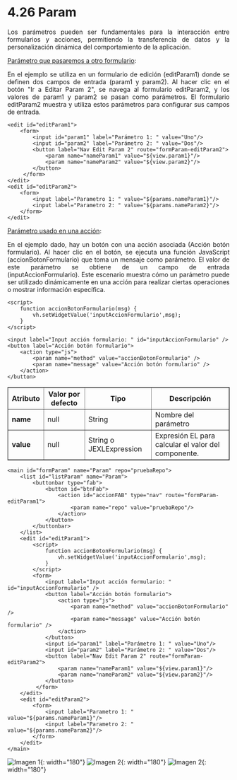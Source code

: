 # 4.26 Param
<div style="text-align: justify;">
<p>Los parámetros pueden ser fundamentales para la interacción entre formularios y acciones, permitiendo la transferencia de datos y la personalización dinámica del comportamiento de la aplicación.</p>
</div>
<div style="text-align: justify;">
<p><u>Parámetro que pasaremos a otro formulario</u>:</p>
<p>En el ejemplo se utiliza en un formulario de edición (editParam1) donde se definen dos campos de entrada (param1 y param2). Al hacer clic en el botón "Ir a Editar Param 2", se navega al formulario editParam2, y los valores de param1 y param2 se pasan como parámetros. El formulario editParam2 muestra y utiliza estos parámetros para configurar sus campos de entrada.</p>
</div>

    <edit id="editParam1">
        <form>
            <input id="param1" label="Parámetro 1: " value="Uno"/>
            <input id="param2" label="Parámetro 2: " value="Dos"/>
            <button label="Nav Edit Param 2" route="formParam-editParam2">
                <param name="nameParam1" value="${view.param1}"/>
                <param name="nameParam2" value="${view.param2}"/>
            </button>
         </form>
    </edit>
    <edit id="editParam2">
        <form>
            <input label="Parametro 1: " value="${params.nameParam1}"/>
            <input label="Parametro 2: " value="${params.nameParam2}"/>
        </form>
    </edit>
<div style="text-align: justify;">
<p><u>Parámetro usado en una acción</u>:</p>
<p>En el ejemplo dado, hay un botón con una acción asociada (Acción botón formulario). Al hacer clic en el botón, se ejecuta una función JavaScript (accionBotonFormulario) que toma un mensaje como parámetro. El valor de este parámetro se obtiene de un campo de entrada (inputAccionFormulario). Este escenario muestra cómo un parámetro puede ser utilizado dinámicamente en una acción para realizar ciertas operaciones o mostrar información específica.</p>
</div>

    <script>
        function accionBotonFormulario(msg) {
            vh.setWidgetValue('inputAccionFormulario',msg);
        }
    </script>

    <input label="Input acción formulario: " id="inputAccionFormulario" />
    <button label="Acción botón formulario">
        <action type="js">
            <param name="method" value="accionBotonFormulario" />
            <param name="message" value="Acción botón formulario" />
        </action>
    </button>
<table border="1">
    <thead>
        <tr>
            <th colspan="2">Atributo</th>
            <th>Valor por defecto</th>
            <th>Tipo</th>
            <th>Descripción</th>
         </tr>
    </thead>
    <tbody>
        <tr>
            <td colspan="2"><strong>name</strong></td>
            <td>null</td>
            <td>String</td>
            <td>Nombre del parámetro</td>
        </tr>
       <tr>
            <td colspan="2"><strong>value</strong></td>
            <td>null</td>
            <td>String o JEXLExpression</td>
            <td>Expresión EL para calcular el valor del componente.</td>
        </tr>
    </tbody>
</table>

    <main id="formParam" name="Param" repo="pruebaRepo">
        <list id="listParam" name="Param">
            <buttonbar type="fab">
                <button id="btnFab">
                    <action id="accionFAB" type="nav" route="formParam-editParam1">
                        <param name="repo" value="pruebaRepo"/>
                    </action>
                </button>
            </buttonbar>
        </list>
        <edit id="editParam1">
            <script>
                function accionBotonFormulario(msg) {
                    vh.setWidgetValue('inputAccionFormulario',msg);
                }
            </script>
            <form>
                <input label="Input acción formulario: " id="inputAccionFormulario" />
                <button label="Acción botón formulario">
                    <action type="js">
                        <param name="method" value="accionBotonFormulario" />
                        <param name="message" value="Acción botón formulario" />
                    </action>
                </button>
                <input id="param1" label="Parámetro 1: " value="Uno"/>
                <input id="param2" label="Parámetro 2: " value="Dos"/>
                <button label="Nav Edit Param 2" route="formParam-editParam2">
                    <param name="nameParam1" value="${view.param1}"/>
                    <param name="nameParam2" value="${view.param2}"/>
                </button>
             </form>
        </edit>
        <edit id="editParam2">
            <form>
                <input label="Parametro 1: " value="${params.nameParam1}"/>
                <input label="Parametro 2: " value="${params.nameParam2}"/>
            </form>
        </edit>
    </main>

![Imagen 1](../img/param1.png){: width="180"} ![Imagen 2](../img/param2.png){: width="180"} ![Imagen 2](../img/param3.png){: width="180"}
